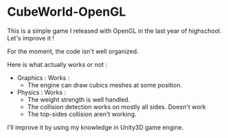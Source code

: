 CubeWorld-OpenGL
================

This is a simple game I released with OpenGL in the last year of highschool. Let's improve it !

For the moment, the code isn't well organized.

Here is what actually works or not :
- Graphics :
  Works :
    - The engine can draw cubics meshes at some position.
- Physics :
  Works :
    - The weight strength is well handled.
    - The collision detection works on mostly all sides.
  Doesn't work 
    - The top-sides collision aren't working.
    
I'll improve it by using my knowledge in Unity3D game engine.

